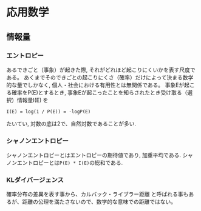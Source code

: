 # 応用数学
## 情報量
### エントロピー
あるできごと（事象）が起きた際, それがどれほど起こりにくいかを表す尺度である。
あくまでそのできごとの起こりにくさ（確率）だけによって決まる数学的な量でしかなく, 個人・社会における有用性とは無関係である。
事象Eが起こる確率をP(E)とするとき, 事象Eが起こったことを知らされたとき受け取る（選択）情報量I(E) を
```
I(E) = log(1 / P(E)) = -logP(E)
```
たいてい, 対数の底は2で、自然対数であることが多い.

### シャノンエントロピー
シャノンエントロピーとはエントロピーの期待値であり, 加重平均である.
シャノンエントロピーとは`P(E) * I(E)`の総和である.

### KLダイバージェンス
確率分布の差異を表す事から、カルバック・ライブラー距離 と呼ばれる事もあるが、距離の公理を満たさないので、数学的な意味での距離ではない。